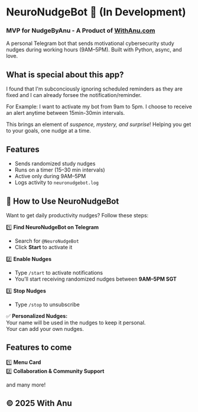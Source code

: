 # NeuroNudgeBot 🤖 (In Development) 
### MVP for NudgeByAnu - A Product of [WithAnu.com](WithAnu.com)

A personal Telegram bot that sends motivational cybersecurity study nudges during working hours (9AM–5PM). Built with Python, async, and love.

## What is special about this app?
I found that I'm subconciously ignoring scheduled reminders as they are fixed and I can already forsee the notification/reminder. 

For Example: I want to activate my bot from 9am to 5pm. I choose to receive an alert anytime between 15min-30min intervals.

This brings an element of *suspence, mystery, and surprise*! Helping you get to your goals, one nudge at a time.

## Features
- Sends randomized study nudges
- Runs on a timer (15–30 min intervals)
- Active only during 9AM–5PM
- Logs activity to `neuronudgebot.log`

## 🚀 How to Use NeuroNudgeBot

Want to get daily productivity nudges? Follow these steps:

1️⃣ **Find NeuroNudgeBot on Telegram**  
   - Search for `@NeuroNudgeBot`  
   - Click **Start** to activate it  

2️⃣ **Enable Nudges**  
   - Type `/start` to activate notifications  
   - You’ll start receiving randomized nudges between **9AM–5PM SGT**  

3️⃣ **Stop Nudges**  
   - Type `/stop` to unsubscribe  

✅ **Personalized Nudges:**  
Your name will be used in the nudges to keep it personal.  
Your can add your own nudges.  


## Features to come

1️⃣ **Menu Card**  
2️⃣ **Collaboration & Community Support** 

and many more! 

© 2025 With Anu
---
